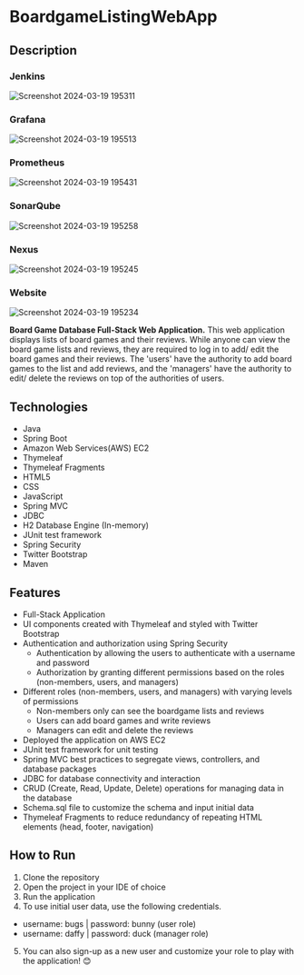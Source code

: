# BoardgameListingWebApp

## Description
### Jenkins
![Screenshot 2024-03-19 195311](https://github.com/Pramod858/Boardgame/assets/80105491/7b1c9b82-c475-418a-be98-c1de76f6c388)
### Grafana
![Screenshot 2024-03-19 195513](https://github.com/Pramod858/Boardgame/assets/80105491/392cde7f-5d4f-4fc6-a765-75dab6c462b0)
### Prometheus
![Screenshot 2024-03-19 195431](https://github.com/Pramod858/Boardgame/assets/80105491/74ed054c-3f0f-4fc5-95c9-c6790e3492a9)
### SonarQube
![Screenshot 2024-03-19 195258](https://github.com/Pramod858/Boardgame/assets/80105491/8dead89d-0036-4a41-92ae-346b67a0ca98)
### Nexus
![Screenshot 2024-03-19 195245](https://github.com/Pramod858/Boardgame/assets/80105491/5b48546b-a661-4db8-a299-281406479246)
### Website
![Screenshot 2024-03-19 195234](https://github.com/Pramod858/Boardgame/assets/80105491/ceb600a5-b2b4-4f85-8bf3-35fd4686bfbe)





**Board Game Database Full-Stack Web Application.**
This web application displays lists of board games and their reviews. While anyone can view the board game lists and reviews, they are required to log in to add/ edit the board games and their reviews. The 'users' have the authority to add board games to the list and add reviews, and the 'managers' have the authority to edit/ delete the reviews on top of the authorities of users.  

## Technologies

- Java
- Spring Boot
- Amazon Web Services(AWS) EC2
- Thymeleaf
- Thymeleaf Fragments
- HTML5
- CSS
- JavaScript
- Spring MVC
- JDBC
- H2 Database Engine (In-memory)
- JUnit test framework
- Spring Security
- Twitter Bootstrap
- Maven

## Features

- Full-Stack Application
- UI components created with Thymeleaf and styled with Twitter Bootstrap
- Authentication and authorization using Spring Security
  - Authentication by allowing the users to authenticate with a username and password
  - Authorization by granting different permissions based on the roles (non-members, users, and managers)
- Different roles (non-members, users, and managers) with varying levels of permissions
  - Non-members only can see the boardgame lists and reviews
  - Users can add board games and write reviews
  - Managers can edit and delete the reviews
- Deployed the application on AWS EC2
- JUnit test framework for unit testing
- Spring MVC best practices to segregate views, controllers, and database packages
- JDBC for database connectivity and interaction
- CRUD (Create, Read, Update, Delete) operations for managing data in the database
- Schema.sql file to customize the schema and input initial data
- Thymeleaf Fragments to reduce redundancy of repeating HTML elements (head, footer, navigation)

## How to Run

1. Clone the repository
2. Open the project in your IDE of choice
3. Run the application
4. To use initial user data, use the following credentials.
  - username: bugs    |     password: bunny (user role)
  - username: daffy   |     password: duck  (manager role)
5. You can also sign-up as a new user and customize your role to play with the application! 😊
